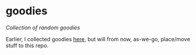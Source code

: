 # goodies
*Collection of random goodies*

Earlier, I collected goodies [here](https://lab.compute.dtu.dk/vand/goodies), but will from now, as-we-go, place/move stuff to this repo.

